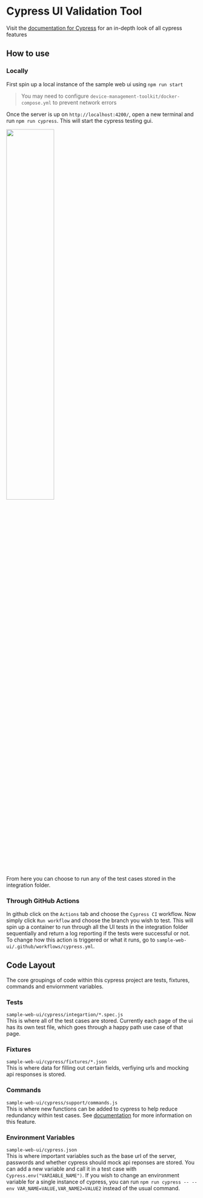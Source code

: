 # Cypress UI Validation Tool

Visit the [documentation for Cypress](https://docs.cypress.io/guides/overview/why-cypress) for an in-depth look of all cypress features

## How to use

### Locally

First spin up a local instance of the sample web ui using `npm run start`

> You may need to configure `device-management-toolkit/docker-compose.yml` to prevent network errors

Once the server is up on `http://localhost:4200/`, open a new terminal and run `npm run cypress`. This will start the cypress testing gui.

<img src="https://user-images.githubusercontent.com/65725233/115896355-2e690a80-a410-11eb-8b3a-ce8958d31284.png" width="50%">

From here you can choose to run any of the test cases stored in the integration folder.

### Through GitHub Actions

In github click on the `Actions` tab and choose the `Cypress CI` workflow. Now simply click `Run workflow` and choose the branch you wish to test. This will spin up a container to run through all the UI tests in the integration folder sequentially and return a log reporting if the tests were successful or not. To change how this action is triggered or what it runs, go to `sample-web-ui/.github/workflows/cypress.yml`.

## Code Layout

The core groupings of code within this cypress project are tests, fixtures, commands and enviornment variables.

### Tests

`sample-web-ui/cypress/integartion/*.spec.js`<br>
This is where all of the test cases are stored. Currently each page of the ui has its own test file, which goes through a happy path use case of that page.

### Fixtures

`sample-web-ui/cypress/fixtures/*.json`<br>
This is where data for filling out certain fields, verfiying urls and mocking api responses is stored.

### Commands

`sample-web-ui/cypress/support/commands.js`<br>
This is where new functions can be added to cypress to help reduce redundancy within test cases. See [documentation](https://docs.cypress.io/api/cypress-api/custom-commands) for more information on this feature.

### Environment Variables

`sample-web-ui/cypress.json`<br>
This is where important variables such as the base url of the server, passwords and whether cypress should mock api reponses are stored. You can add a new variable and call it in a test case with `Cypress.env("VARIABLE_NAME")`. If you wish to change an environment variable for a single instance of cypress, you can run `npm run cypress -- --env VAR_NAME=VALUE,VAR_NAME2=VALUE2` instead of the usual command.
